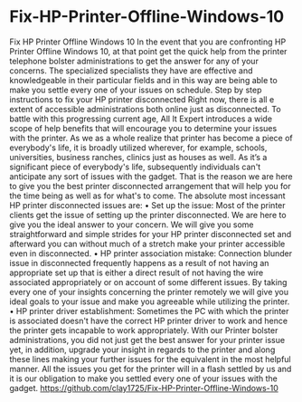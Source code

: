 # Fix-HP-Printer-Offline-Windows-10
Fix HP Printer Offline Windows 10  In the event that you are confronting HP Printer Offline Windows 10, at that point get the quick help from the printer telephone bolster administrations to get the answer for any of your concerns. The specialized specialists they have are effective and knowledgeable in their particular fields and in this way are being able to make you settle every one of your issues on schedule.   Step by step instructions to fix your HP printer disconnected  Right now, there is all e extent of accessible administrations both online just as disconnected. To battle with this progressing current age, All It Expert introduces a wide scope of help benefits that will encourage you to determine your issues with the printer. As we as a whole realize that printer has become a piece of everybody's life, it is broadly utilized wherever, for example, schools, universities, business ranches, clinics just as houses as well. As it’s a significant piece of everybody's life, subsequently individuals can't anticipate any sort of issues with the gadget. That is the reason we are here to give you the best printer disconnected arrangement that will help you for the time being as well as for what's to come.    The absolute most incessant HP printer disconnected issues are:  • Set up the issue: Most of the printer clients get the issue of setting up the printer disconnected. We are here to give you the ideal answer to your concern. We will give you some straightforward and simple strides for your HP printer disconnected set and afterward you can without much of a stretch make your printer accessible even in disconnected.   • HP printer association mistake: Connection blunder issue in disconnected frequently happens as a result of not having an appropriate set up that is either a direct result of not having the wire associated appropriately or on account of some different issues. By taking every one of your insights concerning the printer remotely we will give you ideal goals to your issue and make you agreeable while utilizing the printer.   • HP printer driver establishment: Sometimes the PC with which the printer is associated doesn't have the correct HP printer driver to work and hence the printer gets incapable to work appropriately.    With our Printer bolster administrations, you did not just get the best answer for your printer issue yet, in addition, upgrade your insight in regards to the printer and along these lines making your further issues for the equivalent in the most helpful manner. All the issues you get for the printer will in a flash settled by us and it is our obligation to make you settled every one of your issues with the gadget.
https://github.com/clay1725/Fix-HP-Printer-Offline-Windows-10
